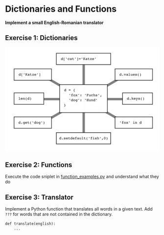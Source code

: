 
# Dictionaries and Functions

**Implement a small English-Romanian translator**

## Exercise 1: Dictionaries

![](data_structures/dicts.png)

## Exercise 2: Functions

Execute the code sniplet in [function_examples.py](writing_functions/) and understand what they do

## Exercise 3: Translator

Implement a Python function that translates all words in a given text.
Add `???` for words that are not contained in the dictionary.

    def translate(english):
        ...
